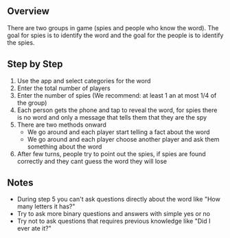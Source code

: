 ## Overview

There are two groups in game (spies and people who know the word). 
The goal for spies is to identify the word and the goal for the people is to identify the spies. 

## Step by Step
1. Use the app and select categories for the word
2. Enter the total number of players
3. Enter the number of spies (We recommend: at least 1  an at most 1/4 of the group)
4. Each person gets the phone and tap to reveal the word, for spies there is no word and only a message that tells them that they are the spy
5. There are two methods onward
    - We go around and each player start telling a fact about the word
    - We go around and each player choose another player and ask them something about the word
6. After few turns, people try to point out the spies, if spies are found correctly and they cant guess the word they will lose

## Notes
- During step 5 you can't ask questions directly about the word like "How many letters it has?"
- Try to ask more binary questions and answers with simple yes or no
- Try not to ask questions that requires previous knowledge like "Did I ever ate it?" 


